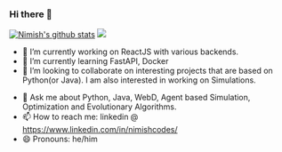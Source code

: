 ### Hi there 👋

[![Nimish's github stats](https://github-readme-stats.vercel.app/api?username=nimishverma&theme=great-gatsby?count_private=true?show_icons=true)](https://github.com/nimishverma)
<img src="https://user-images.githubusercontent.com/5713670/87202985-820dcb80-c2b6-11ea-9f56-7ec461c497c3.gif"></img>

- 🔭 I’m currently working on ReactJS with various backends.
- 🌱 I’m currently learning FastAPI, Docker
- 👯 I’m looking to collaborate on interesting projects that are based on Python(or Java). I am also interested in working on Simulations.
<!--- 🤔 I’m looking for help with -->
- 💬 Ask me about Python, Java, WebD, Agent based Simulation, Optimization and Evolutionary Algorithms.
- 📫 How to reach me: linkedin @ https://www.linkedin.com/in/nimishcodes/
- 😄 Pronouns: he/him


